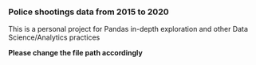 <h3>Police shootings data from 2015 to 2020</h3>
<p>This is a personal project for Pandas in-depth exploration and other Data Science/Analytics practices</p>
<b>Please change the file path accordingly</b

